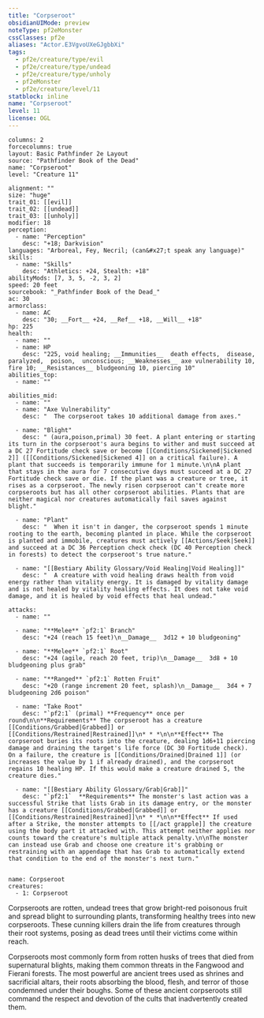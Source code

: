 ```yaml
---
title: "Corpseroot"
obsidianUIMode: preview
noteType: pf2eMonster
cssClasses: pf2e
aliases: "Actor.E3VgvoUXeGJgbbXi" 
tags:
  - pf2e/creature/type/evil
  - pf2e/creature/type/undead
  - pf2e/creature/type/unholy
  - pf2eMonster
  - pf2e/creature/level/11
statblock: inline
name: "Corpseroot"
level: 11
license: OGL
---
```


```statblock
columns: 2
forcecolumns: true
layout: Basic Pathfinder 2e Layout
source: "Pathfinder Book of the Dead"
name: "Corpseroot"
level: "Creature 11"

alignment: ""
size: "huge"
trait_01: [[evil]]
trait_02: [[undead]]
trait_03: [[unholy]]
modifier: 18
perception:
  - name: "Perception"
    desc: "+18; Darkvision"
languages: "Arboreal, Fey, Necril; (can&#x27;t speak any language)"
skills:
  - name: "Skills"
    desc: "Athletics: +24, Stealth: +18"
abilityMods: [7, 3, 5, -2, 3, 2]
speed: 20 feet
sourcebook: "_Pathfinder Book of the Dead_"
ac: 30
armorclass:
  - name: AC
    desc: "30; __Fort__ +24, __Ref__ +18, __Will__ +18"
hp: 225
health:
  - name: ""
  - name: HP
    desc: "225, void healing; __Immunities__  death effects,  disease,  paralyzed,  poison,  unconscious; __Weaknesses__ axe vulnerability 10, fire 10; __Resistances__ bludgeoning 10, piercing 10"
abilities_top:
  - name: ""

abilities_mid:
  - name: ""
  - name: "Axe Vulnerability"
    desc: "  The corpseroot takes 10 additional damage from axes."

  - name: "Blight"
    desc: " (aura,poison,primal) 30 feet. A plant entering or starting its turn in the corpseroot's aura begins to wither and must succeed at a DC 27 Fortitude check save or become [[Conditions/Sickened|Sickened 2]] ([[Conditions/Sickened|Sickened 4]] on a critical failure). A plant that succeeds is temporarily immune for 1 minute.\n\nA plant that stays in the aura for 7 consecutive days must succeed at a DC 27 Fortitude check save or die. If the plant was a creature or tree, it rises as a corpseroot. The newly risen corpseroot can't create more corpseroots but has all other corpseroot abilities. Plants that are neither magical nor creatures automatically fail saves against blight."

  - name: "Plant"
    desc: "  When it isn't in danger, the corpseroot spends 1 minute rooting to the earth, becoming planted in place. While the corpseroot is planted and immobile, creatures must actively [[Actions/Seek|Seek]] and succeed at a DC 36 Perception check check (DC 40 Perception check in forests) to detect the corpseroot's true nature."

  - name: "[[Bestiary Ability Glossary/Void Healing|Void Healing]]"
    desc: "  A creature with void healing draws health from void energy rather than vitality energy. It is damaged by vitality damage and is not healed by vitality healing effects. It does not take void damage, and it is healed by void effects that heal undead."

attacks:
  - name: ""

  - name: "**Melee** `pf2:1` Branch"
    desc: "+24 (reach 15 feet)\n__Damage__  3d12 + 10 bludgeoning"

  - name: "**Melee** `pf2:1` Root"
    desc: "+24 (agile, reach 20 feet, trip)\n__Damage__  3d8 + 10 bludgeoning plus grab"

  - name: "**Ranged** `pf2:1` Rotten Fruit"
    desc: "+20 (range increment 20 feet, splash)\n__Damage__  3d4 + 7 bludgeoning 2d6 poison"

  - name: "Take Root"
    desc: "`pf2:1` (primal) **Frequency** once per round\n\n**Requirements** The corpseroot has a creature [[Conditions/Grabbed|Grabbed]] or [[Conditions/Restrained|Restrained]]\n* * *\n\n**Effect** The corpseroot buries its roots into the creature, dealing 1d6+11 piercing damage and draining the target's life force (DC 30 Fortitude check). On a failure, the creature is [[Conditions/Drained|Drained 1]] (or increases the value by 1 if already drained), and the corpseroot regains 10 healing HP. If this would make a creature drained 5, the creature dies."

  - name: "[[Bestiary Ability Glossary/Grab|Grab]]"
    desc: "`pf2:1`  **Requirements** The monster's last action was a successful Strike that lists Grab in its damage entry, or the monster has a creature [[Conditions/Grabbed|Grabbed]] or [[Conditions/Restrained|Restrained]]\n* * *\n\n**Effect** If used after a Strike, the monster attempts to [[/act grapple]] the creature using the body part it attacked with. This attempt neither applies nor counts toward the creature's multiple attack penalty.\n\nThe monster can instead use Grab and choose one creature it's grabbing or restraining with an appendage that has Grab to automatically extend that condition to the end of the monster's next turn."
 
```

```encounter-table
name: Corpseroot
creatures:
  - 1: Corpseroot
```



Corpseroots are rotten, undead trees that grow bright-red poisonous fruit and spread blight to surrounding plants, transforming healthy trees into new corpseroots. These cunning killers drain the life from creatures through their root systems, posing as dead trees until their victims come within reach.

Corpseroots most commonly form from rotten husks of trees that died from supernatural blights, making them common threats in the Fangwood and Fierani forests. The most powerful are ancient trees used as shrines and sacrificial altars, their roots absorbing the blood, flesh, and terror of those condemned under their boughs. Some of these ancient corpseroots still command the respect and devotion of the cults that inadvertently created them.
